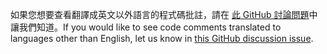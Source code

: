 <span data-ttu-id="32525-101">如果您想要查看翻譯成英文以外語言的程式碼批註，請在 [此 GitHub 討論問題](https://github.com/MicrosoftDocs/feedback/issues/2515)中讓我們知道。</span><span class="sxs-lookup"><span data-stu-id="32525-101">If you would like to see code comments translated to languages other than English, let us know in [this GitHub discussion issue](https://github.com/MicrosoftDocs/feedback/issues/2515).</span></span>
